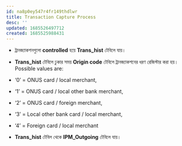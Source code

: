 ```yaml
---
id: na8p0ey547r4fr149thdlwr
title: Transaction Capture Process
desc: ''
updated: 1685526497712
created: 1685525988431
---
```



* ট্রানজ্যাকশনগুলো **controlled** হয়ে **Trans_hist** টেবিলে যায়।
* **Trans_hist** টেবিলে ঢুকার সময় **Origin code** টেবিলে ট্রানজ্যাকশনের ধরণ রেজিস্টার করা হয়। Possible values are:
* ‘0’ = ONUS card / local merchant,
* ‘1’ = ONUS card / local other bank
merchant,
* ‘2’ = ONUS card / foreign merchant,
* ‘3’ = Local other bank card / local
merchant,
* ‘4’ = Foreign card / local merchant

* **Trans_hist** টেবিল থেকে **IPM_Outgoing** টেবিলে যায়। 